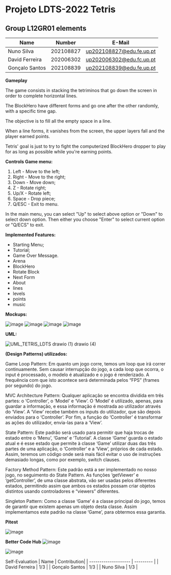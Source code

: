﻿# Projeto LDTS-2022 Tetris
 
 ## Group L12GR01 elements

| Name                 | Number    | E-Mail                 |
| -------------------- | --------- | ---------------------- |
| Nuno Silva           | 202108827 |up202108827@edu.fe.up.pt|
| David Ferreira       | 202006302 |up202006302@edu.fc.up.pt|
| Gonçalo Santos       | 202108839 |up202108839@edu.fe.up.pt|

**Gameplay**

The game consists in stacking the tetriminos that go down the screen in order to complete horizontal lines.

The BlockHero have different forms and go one after the other randomly, with a specific time gap.

The objective is to fill all the empty space in a line.

When a line forms, it vanishes from the screen, the upper layers fall and the player earned points.

Tetris' goal is just to try to fight the computerized BlockHero dropper to play for as long as possible while you're earning points.


**Controls Game menu:**
1. Left - Move to the left;
2. Right - Move to the right;
3. Down - Move down;
4. Z - Rotate right;
5. Up/X - Rotate left;
6. Space - Drop piece;
7. Q/ESC - Exit to menu.



In the main menu, you can select "Up" to select above option or "Down" to select down option.
Then either you choose "Enter" to select current option or "Q/ECS" to exit.



**Implemented Features:**

* Starting Menu;
* Tutorial;
* Game Over Message.
* Arena
* BlockHero
* Rotate Block
* Next Form
* About
* lines 
* levels
* points
* music


**Mockups:**

![image](https://user-images.githubusercontent.com/93715921/203797407-4248cfe7-538b-43d6-a44f-d978c270eeeb.png)
![image](https://user-images.githubusercontent.com/93715921/204037331-f5ac5d96-c812-4330-9a26-7209e794f822.png)
![image](https://user-images.githubusercontent.com/93715921/203797588-e78cbd12-41cd-46c4-a926-29db9a6e00b9.png)
![image](https://user-images.githubusercontent.com/93715921/203797641-3036cba7-e3c9-42f9-905c-e51b18b86a65.png)



**UML:**

![UML_TETRIS_LDTS drawio (1) drawio (4)](https://user-images.githubusercontent.com/93005732/204039990-17b99fcf-1cf4-4e61-b8b5-987bb1eac8ef.png)



**(Design Patterns) utilizados:**

 Game Loop Pattern: 
	Em quanto um jogo corre, temos um loop que irá correr continuamente. Sem causar interrupção do jogo, a cada loop que ocorra, o input é processado, o modelo é atualizado e o jogo é renderizado. A frequência com que isto acontece será determinada pelos “FPS” (frames por segundo) do jogo.

MVC Architecture Pattern:
	Qualquer aplicação se encontra dividida em três partes: o ‘Controller’, o ‘Model’ e ‘View’.
O ‘Model’ é utilizado, apenas, para guardar a informação, e essa informação é mostrada ao utilizador através do ‘View’. A ‘View’ recebe também os inputs do utilizador, que são depois enviados para o ‘Controller’. Por fim, a função do ‘Controller’ é transformar as ações do utilizador, envia-las para a ‘View’.	

 
State Pattern:
	Este padrão será usado para permitir que haja trocas de estado entre o ‘Menu’, ‘Game’ e ‘Tutorial’. A classe ‘Game’ guarda o estado atual e é esse estado que permite à classe ‘Game’ utilizar duas das três partes de uma aplicação, o ‘Controller’ e a ‘View’, próprios de cada estado. Assim, teremos um código onde será mais fácil evitar o uso de instruções demasiado longas, como por exemplo, switch clauses.

Factory Method Pattern:
	Este padrão está a ser implementado no nosso jogo, no seguimento do State Pattern. As funções ‘getViewer’ e ‘getController’, de uma classe abstrata, vão ser usadas pelos diferentes estados, permitindo assim que ambos os estados possam criar objetos distintos usando controladores e “viewers” diferentes.


Singleton Pattern:
	Como a classe ‘Game’ é a classe principal do jogo, temos de garantir que existem apenas um objeto desta classe. Assim implementamos este padrão na classe ‘Game’, para obtermos essa garantia.


**Pitest**

![image](https://user-images.githubusercontent.com/93715921/208268192-4efd2fa5-766d-45fe-bf81-2f106e67b15a.png)

**Better Code Hub**
![image](https://user-images.githubusercontent.com/93715921/208268198-c857a68d-991b-4457-a0fa-4e86f3b90f9c.png)


![image](https://user-images.githubusercontent.com/93715921/208268204-20404765-03a2-4cbd-95a1-dee6425391de.png)



Self-Evaluation
| Name                 | Contribution| 
| -------------------- | --------- | 
| David Ferreira       | 1/3 |
| Gonçalo Santos       | 1/3 |
| Nuno Silva           | 1/3 |



